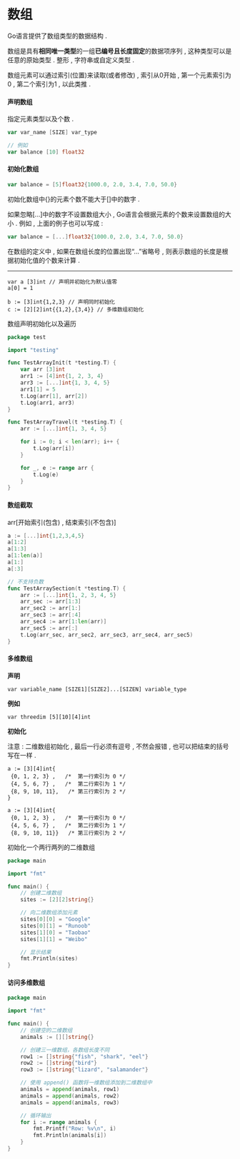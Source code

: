# 数组

Go语言提供了数组类型的数据结构 .

数组是具有**相同唯一类型**的一组**已编号且长度固定**的数据项序列 , 这种类型可以是任意的原始类型 . 整形 , 字符串或自定义类型 .

数组元素可以通过索引\(位置\)来读取\(或者修改\) , 索引从0开始 , 第一个元素索引为0 , 第二个索引为1 , 以此类推 .

#### 声明数组

指定元素类型以及个数 .

```go
var var_name [SIZE] var_type

// 例如
var balance [10] float32
```

#### 初始化数组

```go
var balance = [5]float32{1000.0, 2.0, 3.4, 7.0, 50.0}
```

初始化数组中{}的元素个数不能大于\[\]中的数字 .

如果忽略\[...\]中的数字不设置数组大小 , Go语言会根据元素的个数来设置数组的大小 . 例如 , 上面的例子也可以写成 :

```go
var balance = [...]float32{1000.0, 2.0, 3.4, 7.0, 50.0}
```

在数组的定义中 , 如果在数组长度的位置出现“...”省略号 , 则表示数组的长度是根据初始化值的个数来计算 . 

---

```
var a [3]int // 声明并初始化为默认值零
a[0] = 1

b := [3]int{1,2,3} // 声明同时初始化
c := [2][2]int{{1,2},{3,4}} // 多维数组初始化
```

数组声明初始化以及遍历

```go
package test

import "testing"

func TestArrayInit(t *testing.T) {
    var arr [3]int
    arr1 := [4]int{1, 2, 3, 4}
    arr3 := [...]int{1, 3, 4, 5}
    arr1[1] = 5
    t.Log(arr[1], arr[2])
    t.Log(arr1, arr3)
}

func TestArrayTravel(t *testing.T) {
    arr := [...]int{1, 3, 4, 5}

    for i := 0; i < len(arr); i++ {
        t.Log(arr[i])
    }

    for _, e := range arr {
        t.Log(e)
    }
}
```

#### 数组截取

arr\[开始索引\(包含\) , 结束索引\(不包含\)\]

```go
a := [...]int{1,2,3,4,5}
a[1:2]
a[1:3]
a[1:len(a)]
a[1:]
a[:3]

// 不支持负数
func TestArraySection(t *testing.T) {
    arr := [...]int{1, 2, 3, 4, 5}
    arr_sec := arr[1:3]
    arr_sec2 := arr[1:]
    arr_sec3 := arr[:4]
    arr_sec4 := arr[1:len(arr)]
    arr_sec5 := arr[:]
    t.Log(arr_sec, arr_sec2, arr_sec3, arr_sec4, arr_sec5)
}
```

#### 多维数组

**声明**

```
var variable_name [SIZE1][SIZE2]...[SIZEN] variable_type
```

**例如**

```
var threedim [5][10][4]int
```

**初始化**

注意 : 二维数组初始化 , 最后一行必须有逗号 , 不然会报错 , 也可以把结束的括号写在一样 .

```
a := [3][4]int{  
 {0, 1, 2, 3} ,   /*  第一行索引为 0 */
 {4, 5, 6, 7} ,   /*  第二行索引为 1 */
 {8, 9, 10, 11},   /* 第三行索引为 2 */
}

a := [3][4]int{  
 {0, 1, 2, 3} ,   /*  第一行索引为 0 */
 {4, 5, 6, 7} ,   /*  第二行索引为 1 */
 {8, 9, 10, 11}}   /* 第三行索引为 2 */
```

初始化一个两行两列的二维数组

```go
package main

import "fmt"

func main() {
    // 创建二维数组
    sites := [2][2]string{}

    // 向二维数组添加元素
    sites[0][0] = "Google"
    sites[0][1] = "Runoob"
    sites[1][0] = "Taobao"
    sites[1][1] = "Weibo"

    // 显示结果
    fmt.Println(sites)
}
```

#### 访问多维数组

```go
package main

import "fmt"

func main() {
    // 创建空的二维数组
    animals := [][]string{}

    // 创建三一维数组，各数组长度不同
    row1 := []string{"fish", "shark", "eel"}
    row2 := []string{"bird"}
    row3 := []string{"lizard", "salamander"}

    // 使用 append() 函数将一维数组添加到二维数组中
    animals = append(animals, row1)
    animals = append(animals, row2)
    animals = append(animals, row3)

    // 循环输出
    for i := range animals {
        fmt.Printf("Row: %v\n", i)
        fmt.Println(animals[i])
    }
}
```



